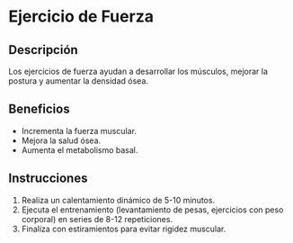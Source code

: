 # Ejercicio de Fuerza

## Descripción
Los ejercicios de fuerza ayudan a desarrollar los músculos, mejorar la postura y aumentar la densidad ósea.

## Beneficios
- Incrementa la fuerza muscular.
- Mejora la salud ósea.
- Aumenta el metabolismo basal.

## Instrucciones
1. Realiza un calentamiento dinámico de 5-10 minutos.
2. Ejecuta el entrenamiento (levantamiento de pesas, ejercicios con peso corporal) en series de 8-12 repeticiones.
3. Finaliza con estiramientos para evitar rigidez muscular.

